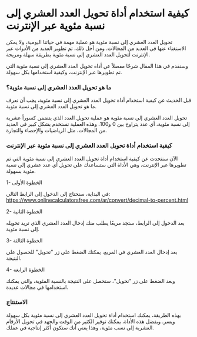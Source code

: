 كيفية استخدام أداة تحويل العدد العشري إلى نسبة مئوية عبر الإنترنت
=================================================================

تحويل العدد العشري إلى نسبة مئوية هو عملية مهمة في حياتنا اليومية، ولا يمكن الاستغناء عنها في العديد من المجالات. ومن أجل ذلك، تم تطوير العديد من الأدوات عبر الإنترنت لتحويل العدد العشري إلى نسبة مئوية بطريقة سهلة ومريحة.

وسنقدم في هذا المقال شرحًا مفصلاً عن أداة تحويل العدد العشري إلى نسبة مئوية التي تم تطويرها عبر الإنترنت، وكيفية استخدامها بكل سهولة.

### ما هو تحويل العدد العشري إلى نسبة مئوية؟

قبل الحديث عن كيفية استخدام أداة تحويل العدد العشري إلى نسبة مئوية، يجب أن نعرف ما هو تحويل العدد العشري إلى نسبة مئوية.

تحويل العدد العشري إلى نسبة مئوية هو عملية تحويل العدد الذي يتضمن كسوراً عشرية إلى نسبة مئوية، أي عدد يتراوح بين 0 و100. وهذه العملية تستخدم بشكل كبير في العديد من المجالات، مثل الرياضيات والإحصاء والتجارة.

### كيفية استخدام أداة تحويل العدد العشري إلى نسبة مئوية عبر الإنترنت

الآن سنتحدث عن كيفية استخدام أداة تحويل العدد العشري إلى نسبة مئوية التي تم تطويرها عبر الإنترنت، وهي الأداة التي ستساعدك على تحويل أي عدد عشري إلى نسبة مئوية بسهولة.

1- الخطوة الأولى

في البداية، ستحتاج إلى الدخول إلى الرابط التالي: <https://www.onlinecalculatorsfree.com/ar/convert/decimal-to-percent.html>

2- الخطوة الثانية

بعد الدخول إلى الرابط، ستجد مربعًا يطلب منك إدخال العدد العشري الذي تريد تحويله إلى نسبة مئوية.

3- الخطوة الثالثة

بعد إدخال العدد العشري في المربع، يمكنك الضغط على زر "تحويل" للحصول على النتيجة.

4- الخطوة الرابعة

وبعد الضغط على زر "تحويل"، ستحصل على النتيجة بالنسبة المئوية، والتي يمكنك استخدامها في مجالات عديدة.

### الاستنتاج

بهذه الطريقة، يمكنك استخدام أداة تحويل العدد العشري إلى نسبة مئوية بكل سهولة ويسر. وبفضل هذه الأداة، يمكنك توفير الكثير من الوقت والجهد في تحويل الأرقام العشرية إلى نسب مئوية، وهذا يعني أنك ستكون أكثر إنتاجية في عملك.
